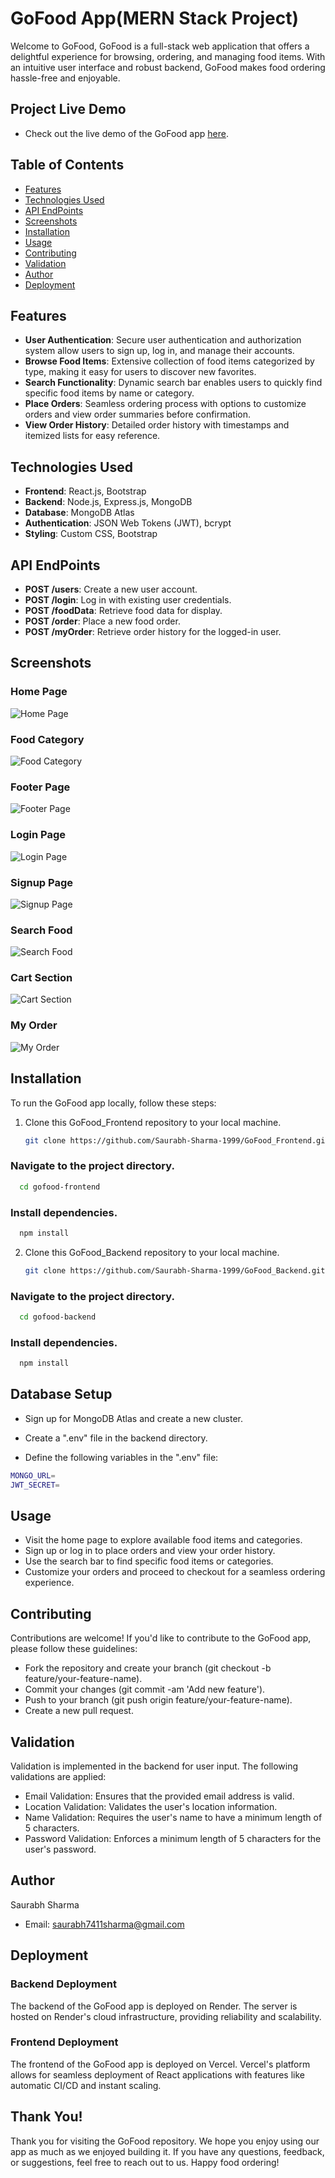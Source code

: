 # GoFood App(MERN Stack Project)

Welcome to GoFood, GoFood is a full-stack web application that offers a delightful experience for browsing, ordering, and managing food items. With an intuitive user interface and robust backend, GoFood makes food ordering hassle-free and enjoyable.

## Project Live Demo

- Check out the live demo of the GoFood app [here](https://go-food-frontend-9etv.vercel.app/).

## Table of Contents

- [Features](#features)
- [Technologies Used](#technologies-used)
- [API EndPoints](#api-endpoints)
- [Screenshots](#screenshots)
- [Installation](#installation)
- [Usage](#usage)
- [Contributing](#contributing)
- [Validation](#validation)
- [Author](#author)
- [Deployment](#deployment)

## Features

- **User Authentication**: Secure user authentication and authorization system allow users to sign up, log in, and manage their accounts.
- **Browse Food Items**: Extensive collection of food items categorized by type, making it easy for users to discover new favorites.
- **Search Functionality**: Dynamic search bar enables users to quickly find specific food items by name or category.
- **Place Orders**: Seamless ordering process with options to customize orders and view order summaries before confirmation.
- **View Order History**: Detailed order history with timestamps and itemized lists for easy reference.

## Technologies Used

- **Frontend**: React.js, Bootstrap
- **Backend**: Node.js, Express.js, MongoDB
- **Database**: MongoDB Atlas
- **Authentication**: JSON Web Tokens (JWT), bcrypt
- **Styling**: Custom CSS, Bootstrap

## API EndPoints
- **POST /users**: Create a new user account.
- **POST /login**: Log in with existing user credentials.
- **POST /foodData**: Retrieve food data for display.
- **POST /order**: Place a new food order.
- **POST /myOrder**: Retrieve order history for the logged-in user.

## Screenshots

### Home Page

![Home Page](src/assets/HomePage.png)

### Food Category
![Food Category](src/assets/foodCategory.png)

### Footer Page
![Footer Page](src/assets/Footer.png)

### Login Page
![Login Page](src/assets/Login.png)

### Signup Page
![Signup Page](src/assets/Signup.png)

### Search Food
![Search Food](src/assets/search.png)

### Cart Section
![Cart Section](src/assets/myCart.png)

### My Order
![My Order](src/assets/myOrder.png)

## Installation

To run the GoFood app locally, follow these steps:

1. Clone this GoFood_Frontend repository to your local machine.
   ```bash
   git clone https://github.com/Saurabh-Sharma-1999/GoFood_Frontend.git

### Navigate to the project directory.
```bash
  cd gofood-frontend
```
### Install dependencies.

```bash
  npm install
```


2. Clone this GoFood_Backend repository to your local machine.
   ```bash
   git clone https://github.com/Saurabh-Sharma-1999/GoFood_Backend.git

### Navigate to the project directory.
```bash
  cd gofood-backend
```
### Install dependencies.

```bash
  npm install
```

## Database Setup
- Sign up for MongoDB Atlas and create a new cluster.

- Create a ".env" file in the backend directory.

- Define the following variables in the ".env" file:

```bash
MONGO_URL=
JWT_SECRET=
```
## Usage

- Visit the home page to explore available food items and categories.
- Sign up or log in to place orders and view your order history.
- Use the search bar to find specific food items or categories.
- Customize your orders and proceed to checkout for a seamless ordering experience.

## Contributing
Contributions are welcome! If you'd like to contribute to the GoFood app, please follow these guidelines:

- Fork the repository and create your branch (git checkout -b feature/your-feature-name).
- Commit your changes (git commit -am 'Add new feature').
- Push to your branch (git push origin feature/your-feature-name).
- Create a new pull request.

## Validation

Validation is implemented in the backend for user input. The following validations are applied:

- Email Validation: Ensures that the provided email address is valid.
- Location Validation: Validates the user's location information.
- Name Validation: Requires the user's name to have a minimum length of 5 characters.
- Password Validation: Enforces a minimum length of 5 characters for the user's password.

## Author
Saurabh Sharma
- Email: saurabh7411sharma@gmail.com

## Deployment

### Backend Deployment

The backend of the GoFood app is deployed on Render. The server is hosted on Render's cloud infrastructure, providing reliability and scalability.

### Frontend Deployment

The frontend of the GoFood app is deployed on Vercel. Vercel's platform allows for seamless deployment of React applications with features like automatic CI/CD and instant scaling.

## Thank You!

Thank you for visiting the GoFood repository. We hope you enjoy using our app as much as we enjoyed building it. If you have any questions, feedback, or suggestions, feel free to reach out to us. Happy food ordering!
